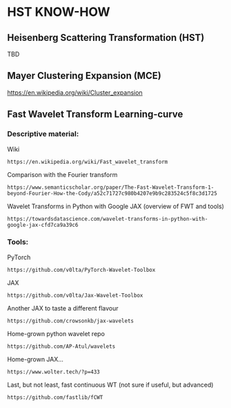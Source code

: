 # HST KNOW-HOW

## Heisenberg Scattering Transformation (HST)

TBD

## Mayer Clustering Expansion (MCE)

https://en.wikipedia.org/wiki/Cluster_expansion

## Fast Wavelet Transform Learning-curve

### Descriptive material:

Wiki

`https://en.wikipedia.org/wiki/Fast_wavelet_transform`

Comparison with the Fourier transform

`https://www.semanticscholar.org/paper/The-Fast-Wavelet-Transform-1-beyond-Fourier-How-the-Cody/a52c71727c980b4207e9b9c283524c5f8c3d1725`

Wavelet Transforms in Python with Google JAX (overview of FWT and tools)

`https://towardsdatascience.com/wavelet-transforms-in-python-with-google-jax-cfd7ca9a39c6`

### Tools:

PyTorch

`https://github.com/v0lta/PyTorch-Wavelet-Toolbox`

JAX

`https://github.com/v0lta/Jax-Wavelet-Toolbox`

Another JAX to taste a different flavour

`https://github.com/crowsonkb/jax-wavelets`

Home-grown python wavelet repo

`https://github.com/AP-Atul/wavelets`

Home-grown JAX...

`https://www.wolter.tech/?p=433`

Last, but not least, fast continuous WT (not sure if useful, but advanced)

`https://github.com/fastlib/fCWT`

